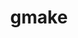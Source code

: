 ---
title: "gmake"
layout: cache
categories: [package, develop]
meta: {"compilers": ["apple-clang@16.0.0", "cce@18.0.0", "gcc@10.5.0", "gcc@11.1.0", "gcc@11.4.0", "gcc@12.3.0", "gcc@12.4.0", "gcc@13.2.0", "gcc@13.3.0", "gcc@7.3.1", "gcc@7.5.0", "intel-oneapi-compilers@2024.1.0", "intel-oneapi-compilers@2025.1.0", "llvm@14.0.0"], "num_specs": 131, "num_specs_by_stack": {"aws-pcluster-neoverse_v1": 7, "aws-pcluster-x86_64_v4": 22, "bootstrap-aarch64-darwin": 5, "bootstrap-x86_64-linux-gnu": 6, "build_systems": 6, "data-vis-sdk": 5, "developer-tools-aarch64-linux-gnu": 6, "developer-tools-darwin": 5, "developer-tools-x86_64_v3-linux-gnu": 6, "e4s": 5, "e4s-cray-rhel": 5, "e4s-neoverse-v2": 6, "e4s-oneapi": 8, "e4s-rocm-external": 6, "hep": 6, "ml-darwin-aarch64-mps": 5, "ml-linux-aarch64-cpu": 6, "ml-linux-aarch64-cuda": 6, "ml-linux-x86_64-cpu": 6, "ml-linux-x86_64-cuda": 6, "ml-linux-x86_64-rocm": 6, "radiuss": 6, "radiuss-aws": 6, "radiuss-aws-aarch64": 13, "root": 131, "tutorial": 24}, "oss": ["amzn2", "centos7", "rhel8", "sequoia", "ubuntu18.04", "ubuntu20.04", "ubuntu22.04", "ubuntu24.04"], "platforms": ["darwin", "linux"], "stacks": ["aws-pcluster-neoverse_v1", "aws-pcluster-x86_64_v4", "bootstrap-aarch64-darwin", "bootstrap-x86_64-linux-gnu", "build_systems", "data-vis-sdk", "developer-tools-aarch64-linux-gnu", "developer-tools-darwin", "developer-tools-x86_64_v3-linux-gnu", "e4s", "e4s-cray-rhel", "e4s-neoverse-v2", "e4s-oneapi", "e4s-rocm-external", "hep", "ml-darwin-aarch64-mps", "ml-linux-aarch64-cpu", "ml-linux-aarch64-cuda", "ml-linux-x86_64-cpu", "ml-linux-x86_64-cuda", "ml-linux-x86_64-rocm", "radiuss", "radiuss-aws", "radiuss-aws-aarch64", "root", "tutorial"], "targets": ["aarch64", "neoverse_v1", "neoverse_v2", "x86_64_v3", "x86_64_v4"], "versions": ["4.4.1"]}
spec_details: [{"compiler": "gcc@7.3.1", "hash": "22eb34pofw7fjbjy5ombrtk4pfaj4jy6", "os": "amzn2", "platform": "linux", "size": "-", "stacks": ["radiuss-aws", "root"], "target": "x86_64_v3", "variants": ["build_system=generic", "~guile"], "versions": ["4.4.1"]}, {"compiler": "intel-oneapi-compilers@2024.1.0", "hash": "2jrqonmvt3hnocdjzy4yzeuxysxsmex7", "os": "amzn2", "platform": "linux", "size": "-", "stacks": ["aws-pcluster-x86_64_v4", "root"], "target": "x86_64_v4", "variants": ["build_system=generic", "~guile"], "versions": ["4.4.1"]}, {"compiler": "gcc@13.2.0", "hash": "2sqtj6tysuku6ghbhchokgn2qpxanuze", "os": "ubuntu24.04", "platform": "linux", "size": "-", "stacks": ["ml-linux-aarch64-cpu", "ml-linux-aarch64-cuda", "root"], "target": "aarch64", "variants": ["build_system=generic", "~guile"], "versions": ["4.4.1"]}, {"compiler": "intel-oneapi-compilers@2024.1.0", "hash": "37dzi3ujhhpzp2royqk2m23u5wfid4h6", "os": "amzn2", "platform": "linux", "size": "-", "stacks": ["aws-pcluster-x86_64_v4", "root"], "target": "x86_64_v3", "variants": ["build_system=generic", "~guile"], "versions": ["4.4.1"]}, {"compiler": "intel-oneapi-compilers@2025.1.0", "hash": "3czfv6loslbv6ujxupkueo4daxcgoyah", "os": "ubuntu22.04", "platform": "linux", "size": "-", "stacks": ["e4s-oneapi", "root"], "target": "x86_64_v3", "variants": ["build_system=generic", "~guile"], "versions": ["4.4.1"]}, {"compiler": "gcc@7.5.0", "hash": "3daqtr6hekimaf4cs3eej2rc5ufomua6", "os": "ubuntu18.04", "platform": "linux", "size": "-", "stacks": ["build_systems", "radiuss", "root"], "target": "x86_64_v3", "variants": ["build_system=generic", "~guile"], "versions": ["4.4.1"]}, {"compiler": "gcc@12.4.0", "hash": "3duqoxgioprnnqbim6kvjk455gbtwsln", "os": "amzn2", "platform": "linux", "size": "-", "stacks": ["aws-pcluster-neoverse_v1", "root"], "target": "neoverse_v1", "variants": ["build_system=generic", "~guile"], "versions": ["4.4.1"]}, {"compiler": "intel-oneapi-compilers@2025.1.0", "hash": "3e42io2vuun7woknp3zv2y23mjplmf6f", "os": "ubuntu22.04", "platform": "linux", "size": "-", "stacks": ["e4s-oneapi", "root"], "target": "x86_64_v3", "variants": ["build_system=generic", "~guile"], "versions": ["4.4.1"]}, {"compiler": "gcc@7.3.1", "hash": "3sxlvjvu72yock4tcyprxl5wnravgov6", "os": "amzn2", "platform": "linux", "size": "-", "stacks": ["radiuss-aws-aarch64", "root"], "target": "aarch64", "variants": ["build_system=generic", "~guile"], "versions": ["4.4.1"]}, {"compiler": "intel-oneapi-compilers@2024.1.0", "hash": "4deydseruzfq44nqpsirfb66gtxzulix", "os": "amzn2", "platform": "linux", "size": "-", "stacks": ["aws-pcluster-x86_64_v4", "root"], "target": "x86_64_v4", "variants": ["build_system=generic", "~guile"], "versions": ["4.4.1"]}, {"compiler": "gcc@13.2.0", "hash": "4gsirqqcrfynxgcaua6zpobe6wnqvuj2", "os": "ubuntu24.04", "platform": "linux", "size": "-", "stacks": ["bootstrap-x86_64-linux-gnu", "ml-linux-x86_64-cpu", "ml-linux-x86_64-cuda", "ml-linux-x86_64-rocm", "root"], "target": "x86_64_v3", "variants": ["build_system=generic", "~guile"], "versions": ["4.4.1"]}, {"compiler": "gcc@10.5.0", "hash": "4mzbj4mfrrfv5tqxeirrv3ulw2fs47x6", "os": "ubuntu22.04", "platform": "linux", "size": "-", "stacks": ["root", "tutorial"], "target": "x86_64_v3", "variants": ["build_system=generic", "~guile"], "versions": ["4.4.1"]}, {"compiler": "gcc@7.3.1", "hash": "4wp2fcbyr622stb65n77tzvqz5hnhief", "os": "amzn2", "platform": "linux", "size": "-", "stacks": ["radiuss-aws-aarch64", "root"], "target": "aarch64", "variants": ["build_system=generic", "~guile"], "versions": ["4.4.1"]}, {"compiler": "gcc@11.4.0", "hash": "56ofar7inyi4rc3gh2qa3ektehskwdyt", "os": "ubuntu22.04", "platform": "linux", "size": "-", "stacks": ["e4s", "e4s-rocm-external", "hep", "root", "tutorial"], "target": "x86_64_v3", "variants": ["build_system=generic", "~guile"], "versions": ["4.4.1"]}, {"compiler": "gcc@7.5.0", "hash": "5e44cdjmdaxjtrfrxjlojgdct2pfh45t", "os": "ubuntu18.04", "platform": "linux", "size": "-", "stacks": ["build_systems", "radiuss", "root"], "target": "x86_64_v3", "variants": ["build_system=generic", "~guile"], "versions": ["4.4.1"]}, {"compiler": "intel-oneapi-compilers@2024.1.0", "hash": "5h5tl36tyb5uuhnmkgsy3gqju2227tgt", "os": "amzn2", "platform": "linux", "size": "-", "stacks": ["aws-pcluster-x86_64_v4", "root"], "target": "x86_64_v4", "variants": ["build_system=generic", "~guile"], "versions": ["4.4.1"]}, {"compiler": "llvm@14.0.0", "hash": "5iqwgrnwzhzrppwtjwumvasnh6qmajj7", "os": "ubuntu22.04", "platform": "linux", "size": "-", "stacks": ["root", "tutorial"], "target": "x86_64_v3", "variants": ["build_system=generic", "~guile"], "versions": ["4.4.1"]}, {"compiler": "gcc@13.2.0", "hash": "5k4hk44qqxwj6rpio6amgkgv3fakh6k6", "os": "ubuntu24.04", "platform": "linux", "size": "-", "stacks": ["ml-linux-aarch64-cpu", "ml-linux-aarch64-cuda", "root"], "target": "aarch64", "variants": ["build_system=generic", "~guile"], "versions": ["4.4.1"]}, {"compiler": "intel-oneapi-compilers@2024.1.0", "hash": "5p24salwjox5fmjzaojuh5kgmybxldg2", "os": "amzn2", "platform": "linux", "size": "-", "stacks": ["aws-pcluster-x86_64_v4", "root"], "target": "x86_64_v3", "variants": ["build_system=generic", "~guile"], "versions": ["4.4.1"]}, {"compiler": "gcc@7.3.1", "hash": "63zci22qrvi2vadetmhvx3ct2xgh674e", "os": "amzn2", "platform": "linux", "size": "-", "stacks": ["radiuss-aws-aarch64", "root"], "target": "neoverse_v1", "variants": ["build_system=generic", "~guile"], "versions": ["4.4.1"]}, {"compiler": "intel-oneapi-compilers@2024.1.0", "hash": "6fupjkmeaqknkyhcxphms6wj7vf4mcc6", "os": "amzn2", "platform": "linux", "size": "-", "stacks": ["aws-pcluster-x86_64_v4", "root"], "target": "x86_64_v4", "variants": ["build_system=generic", "~guile"], "versions": ["4.4.1"]}, {"compiler": "intel-oneapi-compilers@2025.1.0", "hash": "6g5fb3gsg2in4pyasq5dofoacd67uxle", "os": "ubuntu22.04", "platform": "linux", "size": "-", "stacks": ["e4s-oneapi", "root"], "target": "x86_64_v3", "variants": ["build_system=generic", "~guile"], "versions": ["4.4.1"]}, {"compiler": "gcc@7.3.1", "hash": "6myc34hnsnjozc4kmxonbzvt56sdnukk", "os": "amzn2", "platform": "linux", "size": "-", "stacks": ["radiuss-aws", "root"], "target": "x86_64_v3", "variants": ["build_system=generic", "~guile"], "versions": ["4.4.1"]}, {"compiler": "gcc@10.5.0", "hash": "6t63jstlchvvkxijolgsbfxyrrrpvguv", "os": "centos7", "platform": "linux", "size": "-", "stacks": ["developer-tools-x86_64_v3-linux-gnu", "root"], "target": "x86_64_v3", "variants": ["build_system=generic", "~guile"], "versions": ["4.4.1"]}, {"compiler": "gcc@11.4.0", "hash": "6ugb2v7dh2wtliabts63unxbgdn6idxa", "os": "ubuntu22.04", "platform": "linux", "size": "-", "stacks": ["e4s-neoverse-v2", "root"], "target": "neoverse_v2", "variants": ["build_system=generic", "~guile"], "versions": ["4.4.1"]}, {"compiler": "intel-oneapi-compilers@2024.1.0", "hash": "76sckdvj2xotmftm4qxzqghblb6meneo", "os": "amzn2", "platform": "linux", "size": "-", "stacks": ["aws-pcluster-x86_64_v4", "root"], "target": "x86_64_v4", "variants": ["build_system=generic", "~guile"], "versions": ["4.4.1"]}, {"compiler": "intel-oneapi-compilers@2024.1.0", "hash": "7ld6qiyiboqcjknpmyuy4x2xhsjwp3ij", "os": "amzn2", "platform": "linux", "size": "-", "stacks": ["aws-pcluster-x86_64_v4", "root"], "target": "x86_64_v3", "variants": ["build_system=generic", "~guile"], "versions": ["4.4.1"]}, {"compiler": "intel-oneapi-compilers@2024.1.0", "hash": "7scjenljp6njy4okxb743t3zylij4rrv", "os": "amzn2", "platform": "linux", "size": "-", "stacks": ["aws-pcluster-x86_64_v4", "root"], "target": "x86_64_v4", "variants": ["build_system=generic", "~guile"], "versions": ["4.4.1"]}, {"compiler": "cce@18.0.0", "hash": "a46ix5p6wqr3ahteterph3ndz4piaiss", "os": "rhel8", "platform": "linux", "size": "-", "stacks": ["e4s-cray-rhel", "root"], "target": "x86_64_v3", "variants": ["build_system=generic", "~guile"], "versions": ["4.4.1"]}, {"compiler": "gcc@7.3.1", "hash": "aftn45a362rgkpf5koa5opfmaw4vjvlp", "os": "amzn2", "platform": "linux", "size": "-", "stacks": ["radiuss-aws", "root"], "target": "x86_64_v3", "variants": ["build_system=generic", "~guile"], "versions": ["4.4.1"]}, {"compiler": "apple-clang@16.0.0", "hash": "arjp53hqoyaos5hzanxpstx6czj7cvuo", "os": "sequoia", "platform": "darwin", "size": "-", "stacks": ["bootstrap-aarch64-darwin", "developer-tools-darwin", "ml-darwin-aarch64-mps", "root"], "target": "aarch64", "variants": ["build_system=generic", "~guile"], "versions": ["4.4.1"]}, {"compiler": "gcc@7.5.0", "hash": "atxelr7to57difigfdztksjiupmropza", "os": "ubuntu18.04", "platform": "linux", "size": "-", "stacks": ["build_systems", "radiuss", "root"], "target": "x86_64_v3", "variants": ["build_system=generic", "~guile"], "versions": ["4.4.1"]}, {"compiler": "gcc@13.3.0", "hash": "azdph3xi2zm5dn2b3it3nduhk6qycbsa", "os": "rhel8", "platform": "linux", "size": "-", "stacks": ["developer-tools-aarch64-linux-gnu", "root"], "target": "aarch64", "variants": ["build_system=generic", "~guile"], "versions": ["4.4.1"]}, {"compiler": "gcc@11.1.0", "hash": "aztf3j6moo4prn765wurzdkwlfqd43wt", "os": "ubuntu20.04", "platform": "linux", "size": "-", "stacks": ["data-vis-sdk", "root"], "target": "x86_64_v3", "variants": ["build_system=generic", "~guile"], "versions": ["4.4.1"]}, {"compiler": "gcc@11.4.0", "hash": "bevgfjeqputumekn4irs6fjpqzhwzboj", "os": "ubuntu22.04", "platform": "linux", "size": "-", "stacks": ["e4s-neoverse-v2", "root"], "target": "neoverse_v2", "variants": ["build_system=generic", "~guile"], "versions": ["4.4.1"]}, {"compiler": "apple-clang@16.0.0", "hash": "bhfahewi7phpuzhmt57b277gmgjedazf", "os": "sequoia", "platform": "darwin", "size": "-", "stacks": ["bootstrap-aarch64-darwin", "developer-tools-darwin", "ml-darwin-aarch64-mps", "root"], "target": "aarch64", "variants": ["build_system=generic", "~guile"], "versions": ["4.4.1"]}, {"compiler": "intel-oneapi-compilers@2024.1.0", "hash": "bzsxuotv4jpsuv5gmronze2a5vjfhhvn", "os": "amzn2", "platform": "linux", "size": "-", "stacks": ["aws-pcluster-x86_64_v4", "root"], "target": "x86_64_v3", "variants": ["build_system=generic", "~guile"], "versions": ["4.4.1"]}, {"compiler": "intel-oneapi-compilers@2024.1.0", "hash": "c4gv2johryr24czvuzebyguosagycfl3", "os": "amzn2", "platform": "linux", "size": "-", "stacks": ["aws-pcluster-x86_64_v4", "root"], "target": "x86_64_v3", "variants": ["build_system=generic", "~guile"], "versions": ["4.4.1"]}, {"compiler": "gcc@13.2.0", "hash": "ccwmdkwsqpc24yjbkx7s42pjfieawzmv", "os": "ubuntu24.04", "platform": "linux", "size": "-", "stacks": ["bootstrap-x86_64-linux-gnu", "ml-linux-x86_64-cpu", "ml-linux-x86_64-cuda", "ml-linux-x86_64-rocm", "root"], "target": "x86_64_v3", "variants": ["build_system=generic", "~guile"], "versions": ["4.4.1"]}, {"compiler": "gcc@12.4.0", "hash": "cdbeeqrqmvemud6jqg4fkxromfmjoo6m", "os": "amzn2", "platform": "linux", "size": "-", "stacks": ["aws-pcluster-neoverse_v1", "root"], "target": "neoverse_v1", "variants": ["build_system=generic", "~guile"], "versions": ["4.4.1"]}, {"compiler": "gcc@7.3.1", "hash": "ck3d2pdpbnske2hgkqufdisr5r52kq26", "os": "amzn2", "platform": "linux", "size": "-", "stacks": ["radiuss-aws-aarch64", "root"], "target": "aarch64", "variants": ["build_system=generic", "~guile"], "versions": ["4.4.1"]}, {"compiler": "gcc@13.3.0", "hash": "ctks4p76c7mkr5jfbj3xnytxegjhoifk", "os": "rhel8", "platform": "linux", "size": "-", "stacks": ["developer-tools-aarch64-linux-gnu", "root"], "target": "aarch64", "variants": ["build_system=generic", "~guile"], "versions": ["4.4.1"]}, {"compiler": "intel-oneapi-compilers@2025.1.0", "hash": "cwdneyu6qjtn7u6be2xegzoxde5ev2mn", "os": "ubuntu22.04", "platform": "linux", "size": "-", "stacks": ["e4s-oneapi", "root"], "target": "x86_64_v3", "variants": ["build_system=generic", "~guile"], "versions": ["4.4.1"]}, {"compiler": "gcc@12.4.0", "hash": "d6fyjdstshhggwdv3b2a2wlds4uzc6fn", "os": "amzn2", "platform": "linux", "size": "-", "stacks": ["aws-pcluster-neoverse_v1", "root"], "target": "neoverse_v1", "variants": ["build_system=generic", "~guile"], "versions": ["4.4.1"]}, {"compiler": "gcc@12.3.0", "hash": "deyx5dex6sa3npb4tzyngszu7kuranhu", "os": "ubuntu22.04", "platform": "linux", "size": "-", "stacks": ["root", "tutorial"], "target": "x86_64_v3", "variants": ["build_system=generic", "~guile"], "versions": ["4.4.1"]}, {"compiler": "intel-oneapi-compilers@2024.1.0", "hash": "di534u37g5hhugwchis7hi7khggzak3i", "os": "amzn2", "platform": "linux", "size": "-", "stacks": ["aws-pcluster-x86_64_v4", "root"], "target": "x86_64_v4", "variants": ["build_system=generic", "~guile"], "versions": ["4.4.1"]}, {"compiler": "gcc@11.4.0", "hash": "dkkqbxp7h636vsjiccgcic2rw7onkmv7", "os": "ubuntu22.04", "platform": "linux", "size": "-", "stacks": ["e4s-neoverse-v2", "root"], "target": "neoverse_v2", "variants": ["build_system=generic", "~guile"], "versions": ["4.4.1"]}, {"compiler": "intel-oneapi-compilers@2024.1.0", "hash": "egd3zriqi533pkgabypc7jlnchoitc4f", "os": "amzn2", "platform": "linux", "size": "-", "stacks": ["aws-pcluster-x86_64_v4", "root"], "target": "x86_64_v4", "variants": ["build_system=generic", "~guile"], "versions": ["4.4.1"]}, {"compiler": "cce@18.0.0", "hash": "eizhkwxbr56qek7rfrrpwx5igkbvgr3o", "os": "rhel8", "platform": "linux", "size": "-", "stacks": ["e4s-cray-rhel", "root"], "target": "x86_64_v3", "variants": ["build_system=generic", "~guile"], "versions": ["4.4.1"]}, {"compiler": "gcc@7.3.1", "hash": "eokzvfmzetm47mxwlal4wbrzhf2amlme", "os": "amzn2", "platform": "linux", "size": "-", "stacks": ["radiuss-aws-aarch64", "root"], "target": "aarch64", "variants": ["build_system=generic", "~guile"], "versions": ["4.4.1"]}, {"compiler": "gcc@7.3.1", "hash": "f2h2jbcxnv556exxpr3brunm5xgrfonx", "os": "amzn2", "platform": "linux", "size": "-", "stacks": ["radiuss-aws-aarch64", "root"], "target": "aarch64", "variants": ["build_system=generic", "~guile"], "versions": ["4.4.1"]}, {"compiler": "gcc@11.1.0", "hash": "fh7wjfnzx6ni7x5wsdkjzx7kyygfviml", "os": "ubuntu20.04", "platform": "linux", "size": "-", "stacks": ["data-vis-sdk", "root"], "target": "x86_64_v3", "variants": ["build_system=generic", "~guile"], "versions": ["4.4.1"]}, {"compiler": "gcc@11.1.0", "hash": "giqyb3jnowabxad2bfwgihf2g77vf5ur", "os": "ubuntu20.04", "platform": "linux", "size": "-", "stacks": ["data-vis-sdk", "root"], "target": "x86_64_v3", "variants": ["build_system=generic", "~guile"], "versions": ["4.4.1"]}, {"compiler": "gcc@13.3.0", "hash": "gm4vxy35eip7kxcg6bgm5ftdp3jg2f4h", "os": "rhel8", "platform": "linux", "size": "-", "stacks": ["developer-tools-aarch64-linux-gnu", "root"], "target": "aarch64", "variants": ["build_system=generic", "~guile"], "versions": ["4.4.1"]}, {"compiler": "intel-oneapi-compilers@2024.1.0", "hash": "gvwqb5ghi2zh5tbnacnjneg4oxlmuemw", "os": "amzn2", "platform": "linux", "size": "-", "stacks": ["aws-pcluster-x86_64_v4", "root"], "target": "x86_64_v4", "variants": ["build_system=generic", "~guile"], "versions": ["4.4.1"]}, {"compiler": "gcc@7.3.1", "hash": "gwb4fqsizgozklz7sm72l4gkijjybo2d", "os": "amzn2", "platform": "linux", "size": "-", "stacks": ["radiuss-aws-aarch64", "root"], "target": "aarch64", "variants": ["build_system=generic", "~guile"], "versions": ["4.4.1"]}, {"compiler": "gcc@10.5.0", "hash": "hmp67amud4zkdwitipwyu7hxueeq6mes", "os": "centos7", "platform": "linux", "size": "-", "stacks": ["developer-tools-x86_64_v3-linux-gnu", "root"], "target": "x86_64_v3", "variants": ["build_system=generic", "~guile"], "versions": ["4.4.1"]}, {"compiler": "gcc@11.4.0", "hash": "hx56y22c2w2duc3n7druzt2p2xvgr2wt", "os": "ubuntu22.04", "platform": "linux", "size": "-", "stacks": ["e4s-neoverse-v2", "root"], "target": "neoverse_v2", "variants": ["build_system=generic", "~guile"], "versions": ["4.4.1"]}, {"compiler": "gcc@11.4.0", "hash": "iacxcgsusk7xa36cxberhn2gqx7c7n2n", "os": "ubuntu22.04", "platform": "linux", "size": "-", "stacks": ["e4s-neoverse-v2", "root"], "target": "neoverse_v2", "variants": ["build_system=generic", "~guile"], "versions": ["4.4.1"]}, {"compiler": "gcc@13.2.0", "hash": "imamotazgbps65d3ijuhacy5rmoxxjjt", "os": "ubuntu24.04", "platform": "linux", "size": "-", "stacks": ["ml-linux-aarch64-cpu", "ml-linux-aarch64-cuda", "root"], "target": "aarch64", "variants": ["build_system=generic", "~guile"], "versions": ["4.4.1"]}, {"compiler": "apple-clang@16.0.0", "hash": "ivvvhihbu2eipkdxkgiikd55qyfkqvqp", "os": "sequoia", "platform": "darwin", "size": "-", "stacks": ["bootstrap-aarch64-darwin", "developer-tools-darwin", "ml-darwin-aarch64-mps", "root"], "target": "aarch64", "variants": ["build_system=generic", "~guile"], "versions": ["4.4.1"]}, {"compiler": "llvm@14.0.0", "hash": "jh6cyjdbhvcvd4alxniebzkc3b5uv3ak", "os": "ubuntu22.04", "platform": "linux", "size": "-", "stacks": ["root", "tutorial"], "target": "x86_64_v3", "variants": ["build_system=generic", "~guile"], "versions": ["4.4.1"]}, {"compiler": "gcc@10.5.0", "hash": "jokw5n4jiocegto6oqczkael4tyb6wsk", "os": "ubuntu22.04", "platform": "linux", "size": "-", "stacks": ["root", "tutorial"], "target": "x86_64_v3", "variants": ["build_system=generic", "~guile"], "versions": ["4.4.1"]}, {"compiler": "gcc@7.3.1", "hash": "k3pow6wuzjic4a6jshxqnxnj6bbyoysn", "os": "amzn2", "platform": "linux", "size": "-", "stacks": ["aws-pcluster-x86_64_v4", "root"], "target": "x86_64_v3", "variants": ["build_system=generic", "~guile"], "versions": ["4.4.1"]}, {"compiler": "llvm@14.0.0", "hash": "kfw4q4fv6hgwsnnys7tbukzyqxwnycgs", "os": "ubuntu22.04", "platform": "linux", "size": "-", "stacks": ["root", "tutorial"], "target": "x86_64_v3", "variants": ["build_system=generic", "~guile"], "versions": ["4.4.1"]}, {"compiler": "gcc@11.4.0", "hash": "l6ce5qliucmka6p3yplv5mt5j5xbyep7", "os": "ubuntu22.04", "platform": "linux", "size": "-", "stacks": ["e4s-neoverse-v2", "root"], "target": "neoverse_v2", "variants": ["build_system=generic", "~guile"], "versions": ["4.4.1"]}, {"compiler": "gcc@7.3.1", "hash": "lndjtx3ha2sqyldrw6wi4qfa6bt2ib5j", "os": "amzn2", "platform": "linux", "size": "-", "stacks": ["radiuss-aws-aarch64", "root"], "target": "aarch64", "variants": ["build_system=generic", "~guile"], "versions": ["4.4.1"]}, {"compiler": "intel-oneapi-compilers@2024.1.0", "hash": "lnowmzocd7igsyjh43n3jyeinl2m57tn", "os": "amzn2", "platform": "linux", "size": "-", "stacks": ["aws-pcluster-x86_64_v4", "root"], "target": "x86_64_v4", "variants": ["build_system=generic", "~guile"], "versions": ["4.4.1"]}, {"compiler": "intel-oneapi-compilers@2025.1.0", "hash": "ls7sl6tahgzr4d3ww7lcz74ja77dmee4", "os": "ubuntu22.04", "platform": "linux", "size": "-", "stacks": ["e4s-oneapi", "root"], "target": "x86_64_v3", "variants": ["build_system=generic", "~guile"], "versions": ["4.4.1"]}, {"compiler": "intel-oneapi-compilers@2024.1.0", "hash": "lurmjgtbqgomgzdwnlqfjkajuwcv2h26", "os": "amzn2", "platform": "linux", "size": "-", "stacks": ["aws-pcluster-x86_64_v4", "root"], "target": "x86_64_v3", "variants": ["build_system=generic", "~guile"], "versions": ["4.4.1"]}, {"compiler": "intel-oneapi-compilers@2024.1.0", "hash": "lvexa53wu2h2dk4gyixjtsdh2nx4shwb", "os": "amzn2", "platform": "linux", "size": "-", "stacks": ["aws-pcluster-x86_64_v4", "root"], "target": "x86_64_v4", "variants": ["build_system=generic", "~guile"], "versions": ["4.4.1"]}, {"compiler": "gcc@7.3.1", "hash": "mhbuuy7svvhiwiyiaajbpbvxfc6y3orz", "os": "amzn2", "platform": "linux", "size": "-", "stacks": ["radiuss-aws-aarch64", "root"], "target": "neoverse_v1", "variants": ["build_system=generic", "~guile"], "versions": ["4.4.1"]}, {"compiler": "gcc@13.2.0", "hash": "mxrz5jaq4k7zsczagwd5z3nhavcuuofo", "os": "ubuntu24.04", "platform": "linux", "size": "-", "stacks": ["bootstrap-x86_64-linux-gnu", "ml-linux-x86_64-cpu", "ml-linux-x86_64-cuda", "ml-linux-x86_64-rocm", "root"], "target": "x86_64_v3", "variants": ["build_system=generic", "~guile"], "versions": ["4.4.1"]}, {"compiler": "gcc@10.5.0", "hash": "n2l4tjaybqjudkld2mphh5qwsb37nj4t", "os": "ubuntu22.04", "platform": "linux", "size": "-", "stacks": ["root", "tutorial"], "target": "x86_64_v3", "variants": ["build_system=generic", "~guile"], "versions": ["4.4.1"]}, {"compiler": "gcc@7.5.0", "hash": "ndngvl7eh4ygeao3twfpgzl6dluffnt4", "os": "ubuntu18.04", "platform": "linux", "size": "-", "stacks": ["build_systems", "radiuss", "root"], "target": "x86_64_v3", "variants": ["build_system=generic", "~guile"], "versions": ["4.4.1"]}, {"compiler": "gcc@12.4.0", "hash": "nhcry44qig6rspcr7i4tcajeehnln6rb", "os": "amzn2", "platform": "linux", "size": "-", "stacks": ["aws-pcluster-neoverse_v1", "root"], "target": "neoverse_v1", "variants": ["build_system=generic", "~guile"], "versions": ["4.4.1"]}, {"compiler": "cce@18.0.0", "hash": "njn5hrg2isubdoblnthx6vryfuyx54i3", "os": "rhel8", "platform": "linux", "size": "-", "stacks": ["e4s-cray-rhel", "root"], "target": "x86_64_v3", "variants": ["build_system=generic", "~guile"], "versions": ["4.4.1"]}, {"compiler": "gcc@7.3.1", "hash": "nlo7626p55yil4uvg6w75cavhnklqdwq", "os": "amzn2", "platform": "linux", "size": "-", "stacks": ["radiuss-aws-aarch64", "root"], "target": "aarch64", "variants": ["build_system=generic", "~guile"], "versions": ["4.4.1"]}, {"compiler": "gcc@10.5.0", "hash": "nogu7jr5mgim66zmci7jwxa4z73f3d4y", "os": "ubuntu22.04", "platform": "linux", "size": "-", "stacks": ["root", "tutorial"], "target": "x86_64_v3", "variants": ["build_system=generic", "~guile"], "versions": ["4.4.1"]}, {"compiler": "gcc@11.1.0", "hash": "nrmso7iyqtp4eqktitdtuzsl3sb2se56", "os": "ubuntu20.04", "platform": "linux", "size": "-", "stacks": ["data-vis-sdk", "root"], "target": "x86_64_v3", "variants": ["build_system=generic", "~guile"], "versions": ["4.4.1"]}, {"compiler": "cce@18.0.0", "hash": "nsidyuf7uogr325reykor3mu6ukbc2ji", "os": "rhel8", "platform": "linux", "size": "-", "stacks": ["e4s-cray-rhel", "root"], "target": "x86_64_v3", "variants": ["build_system=generic", "~guile"], "versions": ["4.4.1"]}, {"compiler": "llvm@14.0.0", "hash": "nu37snhffijwscvz4e47342d5zhmnyg7", "os": "ubuntu22.04", "platform": "linux", "size": "-", "stacks": ["root", "tutorial"], "target": "x86_64_v3", "variants": ["build_system=generic", "~guile"], "versions": ["4.4.1"]}, {"compiler": "gcc@13.2.0", "hash": "o5vhfsygvymndndwrirn223qqnpyntrc", "os": "ubuntu24.04", "platform": "linux", "size": "-", "stacks": ["ml-linux-aarch64-cpu", "ml-linux-aarch64-cuda", "root"], "target": "aarch64", "variants": ["build_system=generic", "~guile"], "versions": ["4.4.1"]}, {"compiler": "gcc@13.3.0", "hash": "ofkhyjpt3nesfz7ochy2beo3skhywt3y", "os": "rhel8", "platform": "linux", "size": "-", "stacks": ["developer-tools-aarch64-linux-gnu", "root"], "target": "aarch64", "variants": ["build_system=generic", "~guile"], "versions": ["4.4.1"]}, {"compiler": "gcc@7.3.1", "hash": "olff57hlbtu65p3agcth2yr5ny4znaxe", "os": "amzn2", "platform": "linux", "size": "-", "stacks": ["radiuss-aws-aarch64", "root"], "target": "neoverse_v2", "variants": ["build_system=generic", "~guile"], "versions": ["4.4.1"]}, {"compiler": "gcc@10.5.0", "hash": "ontwaemtn5bddl3mlg3ptiixjux3oebn", "os": "centos7", "platform": "linux", "size": "-", "stacks": ["developer-tools-x86_64_v3-linux-gnu", "root"], "target": "x86_64_v3", "variants": ["build_system=generic", "~guile"], "versions": ["4.4.1"]}, {"compiler": "llvm@14.0.0", "hash": "ozeyol6v7pt3rzduecfp6wgsv64tqdax", "os": "ubuntu22.04", "platform": "linux", "size": "-", "stacks": ["root", "tutorial"], "target": "x86_64_v3", "variants": ["build_system=generic", "~guile"], "versions": ["4.4.1"]}, {"compiler": "intel-oneapi-compilers@2025.1.0", "hash": "pidp76agg6xnq4zpglbt5wizwsfxkkih", "os": "ubuntu22.04", "platform": "linux", "size": "-", "stacks": ["e4s-oneapi", "root"], "target": "x86_64_v3", "variants": ["build_system=generic", "~guile"], "versions": ["4.4.1"]}, {"compiler": "intel-oneapi-compilers@2024.1.0", "hash": "pldrgrlzhjnupjmumzpxr4m3kmp54s7t", "os": "amzn2", "platform": "linux", "size": "-", "stacks": ["aws-pcluster-x86_64_v4", "root"], "target": "x86_64_v4", "variants": ["build_system=generic", "~guile"], "versions": ["4.4.1"]}, {"compiler": "gcc@13.2.0", "hash": "pmhdye5poqarjsmurm52sqsd7x7allzl", "os": "ubuntu24.04", "platform": "linux", "size": "-", "stacks": ["ml-linux-aarch64-cpu", "ml-linux-aarch64-cuda", "root"], "target": "aarch64", "variants": ["build_system=generic", "~guile"], "versions": ["4.4.1"]}, {"compiler": "intel-oneapi-compilers@2025.1.0", "hash": "pqht6ckr7kbvejuzs5gfpp5uwjhviiox", "os": "ubuntu22.04", "platform": "linux", "size": "-", "stacks": ["e4s-oneapi", "root"], "target": "x86_64_v3", "variants": ["build_system=generic", "~guile"], "versions": ["4.4.1"]}, {"compiler": "gcc@12.3.0", "hash": "pqmmqnmdj77mkzefyho3zhs5g3se4q6r", "os": "ubuntu22.04", "platform": "linux", "size": "-", "stacks": ["root", "tutorial"], "target": "x86_64_v3", "variants": ["build_system=generic", "~guile"], "versions": ["4.4.1"]}, {"compiler": "gcc@12.4.0", "hash": "ptmwt7btwm2oxszt74baku2g7wufzlfm", "os": "amzn2", "platform": "linux", "size": "-", "stacks": ["aws-pcluster-neoverse_v1", "root"], "target": "neoverse_v1", "variants": ["build_system=generic", "~guile"], "versions": ["4.4.1"]}, {"compiler": "gcc@13.2.0", "hash": "q5xqqolytmihcg4hnryvb7yza2gqs7gh", "os": "ubuntu24.04", "platform": "linux", "size": "-", "stacks": ["ml-linux-aarch64-cpu", "ml-linux-aarch64-cuda", "root"], "target": "aarch64", "variants": ["build_system=generic", "~guile"], "versions": ["4.4.1"]}, {"compiler": "gcc@12.3.0", "hash": "qf4rbapi5kah7me66fd5zqm6tcyjq62s", "os": "ubuntu22.04", "platform": "linux", "size": "-", "stacks": ["root", "tutorial"], "target": "x86_64_v3", "variants": ["build_system=generic", "~guile"], "versions": ["4.4.1"]}, {"compiler": "gcc@11.4.0", "hash": "qjajp2jjouruygviflroxqopadjp5zew", "os": "ubuntu22.04", "platform": "linux", "size": "-", "stacks": ["e4s", "e4s-rocm-external", "hep", "root", "tutorial"], "target": "x86_64_v3", "variants": ["build_system=generic", "~guile"], "versions": ["4.4.1"]}, {"compiler": "gcc@12.4.0", "hash": "r3h3bz66toqur2ljxerpcyvxqnqu24g6", "os": "amzn2", "platform": "linux", "size": "-", "stacks": ["aws-pcluster-neoverse_v1", "root"], "target": "neoverse_v1", "variants": ["build_system=generic", "~guile"], "versions": ["4.4.1"]}, {"compiler": "intel-oneapi-compilers@2024.1.0", "hash": "rjtnnf52h7vjnuki6ul5a46pwlwuqpzb", "os": "amzn2", "platform": "linux", "size": "-", "stacks": ["aws-pcluster-x86_64_v4", "root"], "target": "x86_64_v4", "variants": ["build_system=generic", "~guile"], "versions": ["4.4.1"]}, {"compiler": "gcc@13.3.0", "hash": "rr62372xitycycjahpgreufw2llss6g3", "os": "rhel8", "platform": "linux", "size": "-", "stacks": ["developer-tools-aarch64-linux-gnu", "root"], "target": "aarch64", "variants": ["build_system=generic", "~guile"], "versions": ["4.4.1"]}, {"compiler": "gcc@13.2.0", "hash": "rvxa2prwitxeapdfifyqs6kveqe4zzsq", "os": "ubuntu24.04", "platform": "linux", "size": "-", "stacks": ["bootstrap-x86_64-linux-gnu", "ml-linux-x86_64-cpu", "ml-linux-x86_64-cuda", "ml-linux-x86_64-rocm", "root"], "target": "x86_64_v3", "variants": ["build_system=generic", "~guile"], "versions": ["4.4.1"]}, {"compiler": "cce@18.0.0", "hash": "rwqfgs5mkzvefbekmts35wzjdd3fknku", "os": "rhel8", "platform": "linux", "size": "-", "stacks": ["e4s-cray-rhel", "root"], "target": "x86_64_v3", "variants": ["build_system=generic", "~guile"], "versions": ["4.4.1"]}, {"compiler": "gcc@12.3.0", "hash": "s3autn3wzap466rgp7qmobnmq5lponn2", "os": "ubuntu22.04", "platform": "linux", "size": "-", "stacks": ["root", "tutorial"], "target": "x86_64_v3", "variants": ["build_system=generic", "~guile"], "versions": ["4.4.1"]}, {"compiler": "gcc@12.3.0", "hash": "s6ush6ta4hjqu5v2ax25q6d62edkuy5h", "os": "ubuntu22.04", "platform": "linux", "size": "-", "stacks": ["root", "tutorial"], "target": "x86_64_v3", "variants": ["build_system=generic", "~guile"], "versions": ["4.4.1"]}, {"compiler": "intel-oneapi-compilers@2024.1.0", "hash": "sicx42ayfpn4s5y4u73o6ozmmbdy2oju", "os": "amzn2", "platform": "linux", "size": "-", "stacks": ["aws-pcluster-x86_64_v4", "root"], "target": "x86_64_v4", "variants": ["build_system=generic", "~guile"], "versions": ["4.4.1"]}, {"compiler": "gcc@11.4.0", "hash": "sntpctkub475rnhf3caax5ko6u52xju2", "os": "ubuntu22.04", "platform": "linux", "size": "-", "stacks": ["e4s", "e4s-rocm-external", "hep", "root", "tutorial"], "target": "x86_64_v3", "variants": ["build_system=generic", "~guile"], "versions": ["4.4.1"]}, {"compiler": "gcc@7.3.1", "hash": "t4ean562uzikeyl5pyxs7btvjsd3ry34", "os": "amzn2", "platform": "linux", "size": "-", "stacks": ["radiuss-aws-aarch64", "root"], "target": "neoverse_v2", "variants": ["build_system=generic", "~guile"], "versions": ["4.4.1"]}, {"compiler": "gcc@11.4.0", "hash": "t4u2iokvlpcjl7wzlvhu3kacmtmsvxah", "os": "ubuntu22.04", "platform": "linux", "size": "-", "stacks": ["e4s", "e4s-rocm-external", "hep", "root", "tutorial"], "target": "x86_64_v3", "variants": ["build_system=generic", "~guile"], "versions": ["4.4.1"]}, {"compiler": "gcc@13.2.0", "hash": "tivsihh2rpvn6copctiofdei4ftrpdwc", "os": "ubuntu24.04", "platform": "linux", "size": "-", "stacks": ["bootstrap-x86_64-linux-gnu", "ml-linux-x86_64-cpu", "ml-linux-x86_64-cuda", "ml-linux-x86_64-rocm", "root"], "target": "x86_64_v3", "variants": ["build_system=generic", "~guile"], "versions": ["4.4.1"]}, {"compiler": "gcc@10.5.0", "hash": "totpbxda42vdf3byrlddeh7owchkostc", "os": "ubuntu22.04", "platform": "linux", "size": "-", "stacks": ["root", "tutorial"], "target": "x86_64_v3", "variants": ["build_system=generic", "~guile"], "versions": ["4.4.1"]}, {"compiler": "gcc@7.3.1", "hash": "txod52v4vsvc76tdomk5tlu5fpc3drbw", "os": "amzn2", "platform": "linux", "size": "-", "stacks": ["radiuss-aws", "root"], "target": "x86_64_v3", "variants": ["build_system=generic", "~guile"], "versions": ["4.4.1"]}, {"compiler": "intel-oneapi-compilers@2025.1.0", "hash": "u2ecpy4nquu65twbu4n6gjwt72afyujh", "os": "ubuntu22.04", "platform": "linux", "size": "-", "stacks": ["e4s-oneapi", "root"], "target": "x86_64_v3", "variants": ["build_system=generic", "~guile"], "versions": ["4.4.1"]}, {"compiler": "gcc@7.3.1", "hash": "ufskinpdquvi3fo2r7viuxvhpvrcojx4", "os": "amzn2", "platform": "linux", "size": "-", "stacks": ["radiuss-aws", "root"], "target": "x86_64_v3", "variants": ["build_system=generic", "~guile"], "versions": ["4.4.1"]}, {"compiler": "gcc@7.3.1", "hash": "uuapan2yqmro6hmwqvsqxojo6dut2zoc", "os": "amzn2", "platform": "linux", "size": "-", "stacks": ["radiuss-aws-aarch64", "root"], "target": "aarch64", "variants": ["build_system=generic", "~guile"], "versions": ["4.4.1"]}, {"compiler": "gcc@10.5.0", "hash": "uy4ar4mxlyptarrituqdylx6rsol5lmg", "os": "centos7", "platform": "linux", "size": "-", "stacks": ["developer-tools-x86_64_v3-linux-gnu", "root"], "target": "x86_64_v3", "variants": ["build_system=generic", "~guile"], "versions": ["4.4.1"]}, {"compiler": "gcc@13.3.0", "hash": "v37kpwv5kjj67hohzirck6uipqt57giz", "os": "rhel8", "platform": "linux", "size": "-", "stacks": ["developer-tools-aarch64-linux-gnu", "root"], "target": "aarch64", "variants": ["build_system=generic", "~guile"], "versions": ["4.4.1"]}, {"compiler": "gcc@10.5.0", "hash": "v7yk2htxllb5lwra3fc6jfhgxakyiuly", "os": "centos7", "platform": "linux", "size": "-", "stacks": ["developer-tools-x86_64_v3-linux-gnu", "root"], "target": "x86_64_v3", "variants": ["build_system=generic", "~guile"], "versions": ["4.4.1"]}, {"compiler": "intel-oneapi-compilers@2024.1.0", "hash": "vg5igkq6isauwoj2wxzsde2ztm5baha5", "os": "amzn2", "platform": "linux", "size": "-", "stacks": ["aws-pcluster-x86_64_v4", "root"], "target": "x86_64_v3", "variants": ["build_system=generic", "~guile"], "versions": ["4.4.1"]}, {"compiler": "apple-clang@16.0.0", "hash": "vl6u3mp5zwavitiuaan7yws7xq2zxv6z", "os": "sequoia", "platform": "darwin", "size": "-", "stacks": ["bootstrap-aarch64-darwin", "developer-tools-darwin", "ml-darwin-aarch64-mps", "root"], "target": "aarch64", "variants": ["build_system=generic", "~guile"], "versions": ["4.4.1"]}, {"compiler": "gcc@11.4.0", "hash": "vr23kra6ovu7anodas7pt4z33dqmkwkd", "os": "ubuntu22.04", "platform": "linux", "size": "-", "stacks": ["e4s", "e4s-rocm-external", "hep", "root", "tutorial"], "target": "x86_64_v3", "variants": ["build_system=generic", "~guile"], "versions": ["4.4.1"]}, {"compiler": "gcc@7.3.1", "hash": "vymmwibsspan7x7ydptxgppu3ny4xvd2", "os": "amzn2", "platform": "linux", "size": "-", "stacks": ["radiuss-aws", "root"], "target": "x86_64_v3", "variants": ["build_system=generic", "~guile"], "versions": ["4.4.1"]}, {"compiler": "gcc@11.1.0", "hash": "vysi6dfrexmhhocqwkwm5ct6ti2g3xi4", "os": "ubuntu20.04", "platform": "linux", "size": "-", "stacks": ["data-vis-sdk", "root"], "target": "x86_64_v3", "variants": ["build_system=generic", "~guile"], "versions": ["4.4.1"]}, {"compiler": "gcc@13.2.0", "hash": "we5hrwmho4nrrki25wn3nod3e5pwcvlc", "os": "ubuntu24.04", "platform": "linux", "size": "-", "stacks": ["bootstrap-x86_64-linux-gnu", "ml-linux-x86_64-cpu", "ml-linux-x86_64-cuda", "ml-linux-x86_64-rocm", "root"], "target": "x86_64_v3", "variants": ["build_system=generic", "~guile"], "versions": ["4.4.1"]}, {"compiler": "gcc@10.5.0", "hash": "wjqevos6wljfdcvdkcvdzbipjvugwzse", "os": "ubuntu22.04", "platform": "linux", "size": "-", "stacks": ["root", "tutorial"], "target": "x86_64_v3", "variants": ["build_system=generic", "~guile"], "versions": ["4.4.1"]}, {"compiler": "gcc@12.3.0", "hash": "xgtsszyom6zmw7jlv7o6nxdjsgavvjpf", "os": "ubuntu22.04", "platform": "linux", "size": "-", "stacks": ["root", "tutorial"], "target": "x86_64_v3", "variants": ["build_system=generic", "~guile"], "versions": ["4.4.1"]}, {"compiler": "gcc@7.5.0", "hash": "xuyifjjczgqh4u6iq5kj5tv6rnn3bwg4", "os": "ubuntu18.04", "platform": "linux", "size": "-", "stacks": ["build_systems", "radiuss", "root"], "target": "x86_64_v3", "variants": ["build_system=generic", "~guile"], "versions": ["4.4.1"]}, {"compiler": "gcc@7.5.0", "hash": "xz7q5mz3ilhyhha7btfdl4fffy2ms2yh", "os": "ubuntu18.04", "platform": "linux", "size": "-", "stacks": ["build_systems", "radiuss", "root"], "target": "x86_64_v3", "variants": ["build_system=generic", "~guile"], "versions": ["4.4.1"]}, {"compiler": "gcc@10.5.0", "hash": "ymyeuuyglz4ivvkfzgvrdp7k6jimneha", "os": "centos7", "platform": "linux", "size": "-", "stacks": ["developer-tools-x86_64_v3-linux-gnu", "root"], "target": "x86_64_v3", "variants": ["build_system=generic", "~guile"], "versions": ["4.4.1"]}, {"compiler": "gcc@12.4.0", "hash": "z3aqjejxsr4ydx4e3oiwug7i2ykzmq4n", "os": "amzn2", "platform": "linux", "size": "-", "stacks": ["aws-pcluster-neoverse_v1", "root"], "target": "neoverse_v1", "variants": ["build_system=generic", "~guile"], "versions": ["4.4.1"]}, {"compiler": "apple-clang@16.0.0", "hash": "zeh6fqltk3lbmwoam2fku52ahnbpu4wo", "os": "sequoia", "platform": "darwin", "size": "-", "stacks": ["bootstrap-aarch64-darwin", "developer-tools-darwin", "ml-darwin-aarch64-mps", "root"], "target": "aarch64", "variants": ["build_system=generic", "~guile"], "versions": ["4.4.1"]}, {"compiler": "llvm@14.0.0", "hash": "zzgtr7a5uvqitmbzcqzr5u6insmt2wuj", "os": "ubuntu22.04", "platform": "linux", "size": "-", "stacks": ["root", "tutorial"], "target": "x86_64_v3", "variants": ["build_system=generic", "~guile"], "versions": ["4.4.1"]}, {"compiler": "gcc@11.4.0", "hash": "zznzrbrb2mi4hkcnc2dxmcap6xew5za3", "os": "ubuntu22.04", "platform": "linux", "size": "-", "stacks": ["e4s-rocm-external", "hep", "root", "tutorial"], "target": "x86_64_v3", "variants": ["build_system=generic", "~guile"], "versions": ["4.4.1"]}]
---